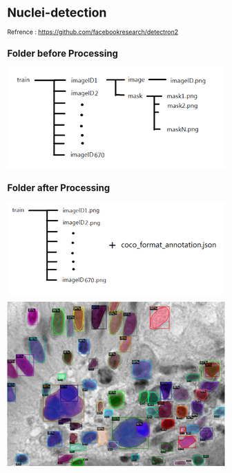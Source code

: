 # Nuclei-detection
  
  
  Refrence : https://github.com/facebookresearch/detectron2   
  
  
  
  
## Folder before Processing
![image](https://github.com/vbnmzxc9513/Nuclei-detection/blob/master/demo/trainfolder_before.png)
## Folder after Processing
![image](https://github.com/vbnmzxc9513/Nuclei-detection/blob/master/demo/trainfolder_after.png)

![image](https://github.com/vbnmzxc9513/Nuclei-detection/blob/master/demo/demo.png)

